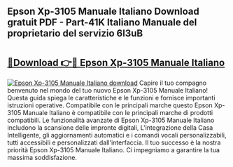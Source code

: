 ## Epson Xp-3105 Manuale Italiano Download gratuit PDF - Part-41K Italiano Manuale del proprietario del servizio 6l3uB

# <h2><a href="http://dfe1tkj.blite.top/?on=Epson+Xp-3105+Manuale+Italiano">🔗Download 👉🔴 Epson Xp-3105 Manuale Italiano</a></h2>

[![Epson Xp-3105 Manuale Italiano download](https://i.imgur.com/lujVjoI.png)](http://dfe1tkj.blite.top/?on=Epson+Xp-3105+Manuale+Italiano)
Capire il tuo compagno benvenuto nel mondo del tuo nuovo Epson Xp-3105 Manuale Italiano! Questa guida spiega le caratteristiche e le funzioni e fornisce importanti istruzioni operative. Compatibile con le principali marche questo Epson Xp-3105 Manuale Italiano è compatibile con le principali marche di prodotti compatibili. Le funzionalità avanzate di Epson Xp-3105 Manuale Italiano includono la scansione delle impronte digitali, L'integrazione della Casa Intelligente, gli aggiornamenti automatici e i comandi vocali personalizzabili, tutti accessibili e personalizzati dall'interfaccia. Il tuo successo è la nostra priorità Epson Xp-3105 Manuale Italiano. Ci impegniamo a garantire la tua massima soddisfazione.
